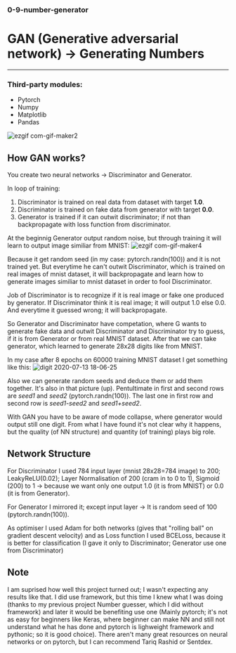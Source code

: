 ### 0-9-number-generator

# **GAN (Generative adversarial network) -> Generating Numbers**
----------------------------
### **Third-party modules:**
- Pytorch
- Numpy
- Matplotlib
- Pandas

![ezgif com-gif-maker2](https://user-images.githubusercontent.com/57571014/87329620-85fc5080-c537-11ea-9118-cef122809059.gif)

## **How GAN works?**

You create two neural networks -> Discriminator and Generator. 

In loop of training:
1. Discriminator is trained on real data from dataset with target **1.0**.
2. Discriminator is trained on fake data from generator with target **0.0**.
3. Generator is trained if it can outwit discriminator; if not than backpropagate with loss function from discriminator.

At the beginnig Generator output random noise, but through training it will learn to output image similiar from MNIST:
![ezgif com-gif-maker4](https://user-images.githubusercontent.com/57571014/87528308-a6d6ba00-c68d-11ea-940b-6a562843235a.gif)

Because it get random seed (in my case: pytorch.randn(100)) and it is not trained yet. But everytime he can't outwit Discriminator, which is trained on real images of mnist dataset, it will backpropagate and learn how to generate images similiar to mnist dataset in order to fool Discriminator.

Job of Discriminator is to recognize if it is real image or fake one produced by generator. If Discriminator think it is real image; it will output 1.0 else 0.0. And everytime it guessed wrong; it will backpropagate.

So Generator and Discriminator have competation, where G wants to generate fake data and outwit Discriminator and Discriminator try to guess, if it is from Generator or from real MNIST dataset. After that we can take generator, which learned to generate 28x28 digits like from MNIST.

In my case after 8 epochs on 60000 training MNIST dataset I get something like this:
![digit 2020-07-13 18-06-25](https://user-images.githubusercontent.com/57571014/87326958-ba6e0d80-c533-11ea-9889-a7cceaf5126d.png)

Also we can generate random seeds and deduce them or add them together. It's also in that picture (up). Pentultimate in first and second rows are *seed1* and *seed2* (pytorch.randn(100)). The last one in first row and second row is *seed1-seed2* and *seed1+seed2*.

With GAN you have to be aware of mode collapse, where generator would output still one digit. From what I have found it's not clear why it happens, but the quality (of NN structure) and quantity (of training) plays big role.


## **Network Structure**
For Discriminator I used 784 input layer (mnist 28x28=784 image) to 200; LeakyReLU(0.02); Layer Normalisation of 200 (cram in to 0 to 1), Sigmoid (200) to 1 -> because we want only one output 1.0 (it is from MNIST) or 0.0 (it is from Generator).

For Generator I mirrored it; except input layer -> It is random seed of 100 (pytorch.randn(100)).

As optimiser I used Adam for both networks (gives that "rolling ball" on gradient descent velocity) and as Loss function I used BCELoss, because it is better for classification (I gave it only to Discriminator; Generator use one from Discriminator)

## **Note**
I am suprised how well this project turned out; I wasn't expecting any results like that. I did use framework, but this time I knew what I was doing (thanks to my previous project Number guesser, which I did without framework) and later it would be benefiting use one (Mainly pytorch; it's not as easy for beginners like Keras, where beginner can make NN and still not understand what he has done and pytorch is lighweight framework and pythonic; so it is good choice). There aren't many great resources on neural networks or on pytorch, but I can recommend Tariq Rashid or Sentdex.

